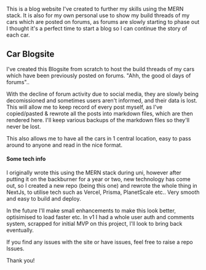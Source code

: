 This is a blog website I've created to further my skills using the MERN stack. It is also for my own personal use to show my build threads of my cars which are posted on forums, as forums are slowly starting to phase out I thought it's a perfect time to start a blog so I can continue the story of each car.

## Car Blogsite

I've created this Blogsite from scratch to host the build threads of my cars which have been previously posted on forums. "Ahh, the good ol days of forums"..

With the decline of forum activity due to social media, they are slowly being decomissioned and sometimes users aren't informed, and their data is lost. This will allow me to keep record of every post myself, as I've copied/pasted & rewrote all the posts into markdown files, which are then rendered here. I'll keep various backups of the markdown files so they'll never be lost.

This also allows me to have all the cars in 1 central location, easy to pass around to anyone and read in the nice format.

#### Some tech info

I originally wrote this using the MERN stack during uni, however after putting it on the backburner for a year or two, new technology has come out, so I created a new repo (being this one) and rewrote the whole thing in NextJs, to utilise tech such as Vercel, Prisma, PlanetScale etc.. Very smooth and easy to build and deploy.

In the future I'll make small enhancements to make this look better, optisimised to load faster etc. In v1 I had a whole user auth and comments system, scrapped for initial MVP on this project, I'll look to bring back eventually.

If you find any issues with the site or have issues, feel free to raise a repo Issues.

Thank you!
